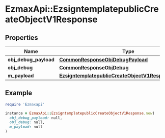 # EzmaxApi::EzsigntemplatepublicCreateObjectV1Response

## Properties

| Name | Type | Description | Notes |
| ---- | ---- | ----------- | ----- |
| **obj_debug_payload** | [**CommonResponseObjDebugPayload**](CommonResponseObjDebugPayload.md) |  |  |
| **obj_debug** | [**CommonResponseObjDebug**](CommonResponseObjDebug.md) |  | [optional] |
| **m_payload** | [**EzsigntemplatepublicCreateObjectV1ResponseMPayload**](EzsigntemplatepublicCreateObjectV1ResponseMPayload.md) |  |  |

## Example

```ruby
require 'Ezmaxapi'

instance = EzmaxApi::EzsigntemplatepublicCreateObjectV1Response.new(
  obj_debug_payload: null,
  obj_debug: null,
  m_payload: null
)
```

